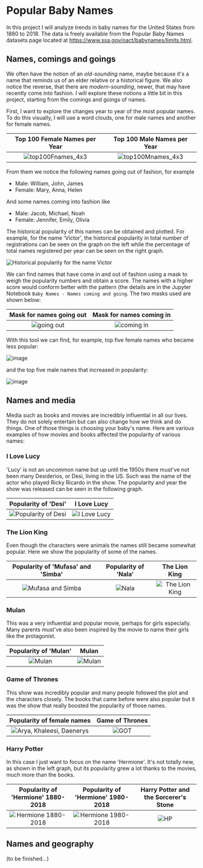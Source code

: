 # Popular Baby Names
In this project I will analyze trends in baby names for the United States from 1880 to 2018. The data is freely available from the Popular Baby Names datasets page located at https://www.ssa.gov/oact/babynames/limits.html.

## Names, comings and goings

We often have the notion of an _old-sounding_ name, maybe because it's a name that reminds us of an elder relative or a historical figure. We also notice the reverse, that there are _modern-sounding_, newer, that may have recently come into fashion. I will explore these notions a little bit in this project, starting from the comings and goings of names.

First, I want to explore the changes year to year of the most popular names. To do this visually, I will use a word clouds, one for male names and another for female names.

Top 100 Female Names per Year    |  Top 100 Male Names per Year
:-------------------------:|:-------------------------:
![top100Fnames_4x3](https://user-images.githubusercontent.com/13749006/69764908-efae2280-113f-11ea-82f6-40cb939fd186.gif)  | ![top100Mnames_4x3](https://user-images.githubusercontent.com/13749006/69764934-048ab600-1140-11ea-8165-3622a92e6736.gif)


From them we notice the following names going out of fashion, for example
* Male: William, John, James
* Female: Mary, Anna, Helen

And some names coming into fashion like
* Male: Jacob, Michael, Noah
* Female: Jennifer, Emily, Olivia

The historical popularity of this names can be obtained and plotted. For example, for the name 'Victor', the historical popularity in total number of registrations can be seen on the graph on the left while the percentage of total names registered per year can be seen on the right graph.

![Historical popularity for the name Victor](https://user-images.githubusercontent.com/13749006/69765545-57656d00-1142-11ea-831f-f278cb634fdc.png)

We can find names that have come in and out of fashion using a mask to weigh the popularity numbers and obtain a score. The names with a higher score would conform better with the pattern (the details are in the Jupyter Notebook `Baby Names - Names coming and going`. The two masks used are shown below:

Mask for names going out | Mask for names coming in
:---:|:---:
![going out](https://user-images.githubusercontent.com/13749006/69767263-6b609d00-1149-11ea-8ae8-5150988762d5.png) | ![coming in](https://user-images.githubusercontent.com/13749006/69767280-7b787c80-1149-11ea-9242-3405744d6417.png)

With this tool we can find, for example, top five female names who became less popular:

![image](https://user-images.githubusercontent.com/13749006/69767342-c7c3bc80-1149-11ea-8483-50b08aab1001.png)

and the top five male names that increased in popularity:

![image](https://user-images.githubusercontent.com/13749006/69767394-fa6db500-1149-11ea-8900-41b69c031017.png)

## Names and media

Media such as books and movies are incredibly influential in all our lives. They do not solely entertain but can also change how we think and do things. One of those things is choosing your baby's name. Here are various examples of how movies and books affected the popularity of various names:

### I Love Lucy
'Lucy' is not an uncommon name but up until the 1950s there must've not been many Desiderios, or Desi, living in the US. Such was the name of the actor who played Ricky Ricardo in the show. The popularity and year the show was released can be seen in the following graph.

Popularity of 'Desi' | I Love Lucy
:---:|:---:
 ![Popularity of Desi](https://user-images.githubusercontent.com/13749006/69770589-994cde00-1157-11ea-98ca-0a5979d6775c.png) | ![I Love Lucy](https://user-images.githubusercontent.com/13749006/69770569-863a0e00-1157-11ea-92c2-c9d10c1495b5.png)

 ### The Lion King
 Even though the characters were animals the names still became somewhat popular. Here we show the popularity of some of the names.

 Popularity of 'Mufasa' and 'Simba' | Popularity of 'Nala' | The Lion King
 :---:|:---:|:---:
![Mufasa and Simba](https://user-images.githubusercontent.com/13749006/69771059-660b4e80-1159-11ea-86fe-c90b0713e344.png) | ![Nala](https://user-images.githubusercontent.com/13749006/69771073-74596a80-1159-11ea-8852-ce522d2fd6a0.png) | ![The Lion King](https://user-images.githubusercontent.com/13749006/69771091-8f2bdf00-1159-11ea-8718-4ac722e0b4e1.png)

### Mulan
This was a very influential and popular movie, perhaps for girls especially. Many parents must've also been inspired by the movie to name their girls like the protagonist.

 Popularity of 'Mulan' | Mulan
 :---:|:---:
 ![Mulan](https://user-images.githubusercontent.com/13749006/69770908-c221a300-1158-11ea-8d8f-ec7f23674e6c.png) | ![Mulan](https://user-images.githubusercontent.com/13749006/69771114-a7036300-1159-11ea-9962-c2330dfd60d3.png)

### Game of Thrones
This show was incredibly popular and many people followed the plot and the characters closely. The books that came before were also popular but it was the show that really boosted the popularity of those names.

Popularity of female names | Game of Thrones
:---:|:---:
![Arya, Khaleesi, Daenerys](https://user-images.githubusercontent.com/13749006/69771412-b9ca6780-115a-11ea-977b-957ee2bf91f9.png) | ![GOT](https://user-images.githubusercontent.com/13749006/69771456-d49cdc00-115a-11ea-8a6c-bdc5958f307f.png)

### Harry Potter
In this case I just want to focus on the name 'Hermione'. It's not totally new, as shown in the left graph, but its popularity grew a lot thanks to the movies, much more than the books.

Popularity of 'Hermione' 1880-2018 | Popularity of 'Hermione' 1980-2018| Harry Potter and the Sorcerer's Stone
:---:|:---:|:---:
![Hermione 1880-2018](https://user-images.githubusercontent.com/13749006/69771795-019dbe80-115c-11ea-9fdb-5657cfdcb8b5.png) | ![Hermione 1980-2018](https://user-images.githubusercontent.com/13749006/69771803-095d6300-115c-11ea-984f-1a6847d32990.png) | ![HP](https://user-images.githubusercontent.com/13749006/69771889-59d4c080-115c-11ea-9e64-8007db349b89.png)

## Names and geography

(to be finished...)
